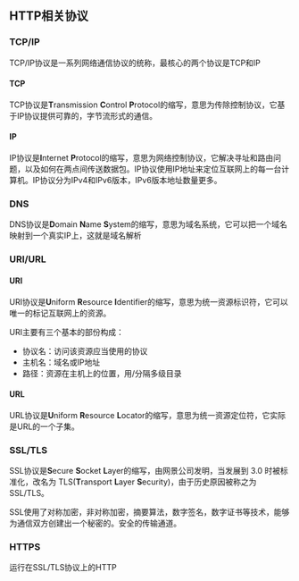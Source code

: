 ## HTTP相关协议  

### TCP/IP

TCP/IP协议是一系列网络通信协议的统称，最核心的两个协议是TCP和IP

#### TCP

TCP协议是**T**ransmission **C**ontrol **P**rotocol的缩写，意思为传除控制协议，它基于IP协议提供可靠的，字节流形式的通信。

#### IP

IP协议是**I**nternet **P**rotocol的缩写，意思为网络控制协议，它解决寻址和路由问题，以及如何在两点间传送数据包。IP协议使用IP地址来定位互联网上的每一台计算机。IP协议分为IPv4和IPv6版本，IPv6版本地址数量更多。

### DNS

DNS协议是**D**omain **N**ame **S**ystem的缩写，意思为域名系统，它可以把一个域名映射到一个真实IP上，这就是域名解析

### URI/URL

#### URI

URI协议是**U**niform **R**esource **I**dentifier的缩写，意思为统一资源标识符，它可以唯一的标记互联网上的资源。

URI主要有三个基本的部份构成：

- 协议名：访问该资源应当使用的协议
- 主机名：域名或IP地址
- 路径：资源在主机上的位置，用/分隔多级目录

#### URL

URL协议是**U**niform **R**esource **L**ocator的缩写，意思为统一资源定位符，它实际是URL的一个子集。

### SSL/TLS

SSL协议是**S**ecure **S**ocket **L**ayer的缩写，由网景公司发明，当发展到 3.0 时被标准化，改名为 TLS(**T**ransport **L**ayer **S**ecurity)，由于历史原因被称之为SSL/TLS。

SSL使用了对称加密，非对称加密，摘要算法，数字签名，数字证书等技术，能够为通信双方创建出一个秘密的。安全的传输通道。

### HTTPS

运行在SSL/TLS协议上的HTTP



